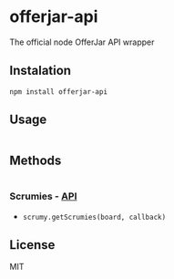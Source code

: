 # offerjar-api
The official node OfferJar API wrapper

## Instalation
```
npm install offerjar-api
```

## Usage
```javascript
```

## Methods
```javascript
```

### Scrumies - [API](http://w3w.scrumy.com/wiki/show/Scrumies)
* ```scrumy.getScrumies(board, callback)```

## License
MIT